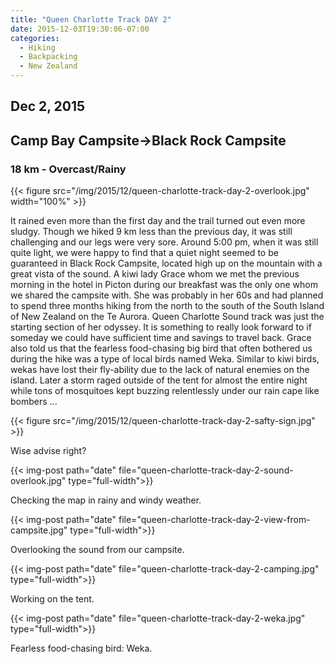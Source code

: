 ```yaml
---
title: "Queen Charlotte Track DAY 2"
date: 2015-12-03T19:30:06-07:00
categories:
  - Hiking
  - Backpacking
  - New Zealand
---
```

## Dec 2, 2015
## Camp Bay Campsite->Black Rock Campsite
### 18 km - Overcast/Rainy

{{< figure src="/img/2015/12/queen-charlotte-track-day-2-overlook.jpg"  width="100%" >}}

<!--more-->


It rained even more than the first day and the trail turned out even more sludgy. Though we hiked 9 km less than the previous day, it was still challenging and our legs were very sore. Around 5:00 pm, when it was still quite light, we were happy to find that a quiet night seemed to be guaranteed in Black Rock Campsite, located high up on the mountain with a great vista of the sound. A kiwi lady Grace whom we met the previous  morning in the hotel in Picton during our breakfast was the only one whom we shared the campsite with. She was probably in her 60s and had planned to spend three months hiking from the north to the south of the South Island of New Zealand on the Te Aurora. Queen Charlotte Sound track was just the starting section of her odyssey. It is something to really look forward to if someday we could have sufficient time and savings to travel back. Grace also told us that the fearless food-chasing big bird that often bothered us during the hike was a type of local birds named Weka. Similar to  kiwi birds, wekas have lost their fly-ability due to the lack of natural enemies on the island. Later a storm raged  outside of the tent for almost the entire night while tons of mosquitoes kept buzzing relentlessly under our rain cape like bombers ...


{{< figure src="/img/2015/12/queen-charlotte-track-day-2-safty-sign.jpg" >}}

Wise advise right?

{{< img-post path="date" file="queen-charlotte-track-day-2-sound-overlook.jpg" type="full-width">}}

Checking the map in rainy and windy weather.

{{< img-post path="date" file="queen-charlotte-track-day-2-view-from-campsite.jpg" type="full-width">}}

Overlooking the sound from our campsite.


{{< img-post path="date" file="queen-charlotte-track-day-2-camping.jpg" type="full-width">}}

Working on the tent.

{{< img-post path="date" file="queen-charlotte-track-day-2-weka.jpg" type="full-width">}}

Fearless food-chasing bird: Weka.
